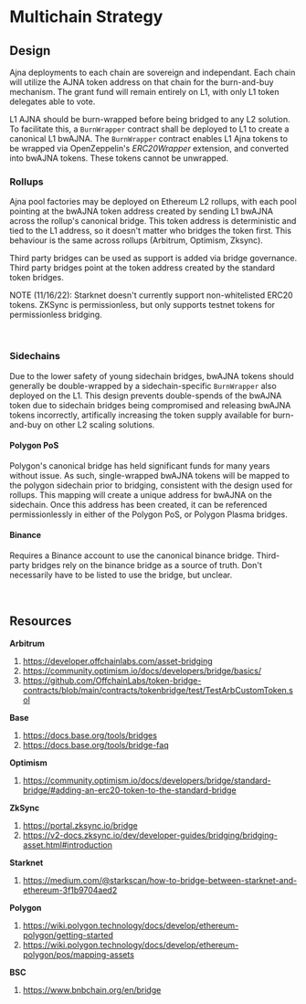 # Multichain Strategy

## Design

Ajna deployments to each chain are sovereign and independant. Each chain will utilize the AJNA token address on that chain for the burn-and-buy mechanism. The grant fund will remain entirely on L1, with only L1 token delegates able to vote.

L1 AJNA should be burn-wrapped before being bridged to any L2 solution. To facilitate this, a `BurnWrapper` contract shall be deployed to L1 to create a canonical L1 bwAJNA. The `BurnWrapper` contract enables L1 Ajna tokens to be wrapped via OpenZeppelin's _ERC20Wrapper_ extension, and converted into bwAJNA tokens. These tokens cannot be unwrapped.

### Rollups

Ajna pool factories may be deployed on Ethereum L2 rollups, with each pool pointing at the bwAJNA token address created by sending L1 bwAJNA across the rollup's canonical bridge. This token address is deterministic and tied to the L1 address, so it doesn't matter who bridges the token first. This behaviour is the same across rollups (Arbitrum, Optimism, Zksync).

Third party bridges can be used as support is added via bridge governance. Third party bridges point at the token address created by the standard token bridges.

NOTE (11/16/22): Starknet doesn't currently support non-whitelisted ERC20 tokens. ZKSync is permissionless, but only supports testnet tokens for permissionless bridging.

<br>

### Sidechains

Due to the lower safety of young sidechain bridges, bwAJNA tokens should generally be double-wrapped by a sidechain-specific `BurnWrapper` also deployed on the L1. This design prevents double-spends of the bwAJNA token due to sidechain bridges being compromised and releasing bwAJNA tokens incorrectly, artifically increasing the token supply available for burn-and-buy on other L2 scaling solutions.

#### Polygon PoS

Polygon's canonical bridge has held significant funds for many years without issue. As such, single-wrapped bwAJNA tokens will be mapped to the polygon sidechain prior to bridging, consistent with the design used for rollups. This mapping will create a unique address for bwAJNA on the sidechain. Once this address has been created, it can be referenced permissionlessly in either of the Polygon PoS, or Polygon Plasma bridges.

#### Binance

Requires a Binance account to use the canonical binance bridge. Third-party bridges rely on the binance bridge as a source of truth. Don't necessarily have to be listed to use the bridge, but unclear.

<br>

## Resources

**Arbitrum**
1. https://developer.offchainlabs.com/asset-bridging
2. https://community.optimism.io/docs/developers/bridge/basics/
3. https://github.com/OffchainLabs/token-bridge-contracts/blob/main/contracts/tokenbridge/test/TestArbCustomToken.sol

**Base**
1. https://docs.base.org/tools/bridges
2. https://docs.base.org/tools/bridge-faq

**Optimism**
1. https://community.optimism.io/docs/developers/bridge/standard-bridge/#adding-an-erc20-token-to-the-standard-bridge

**ZkSync**
1. https://portal.zksync.io/bridge
2. https://v2-docs.zksync.io/dev/developer-guides/bridging/bridging-asset.html#introduction

**Starknet**
1. https://medium.com/@starkscan/how-to-bridge-between-starknet-and-ethereum-3f1b9704aed2

**Polygon**
1. https://wiki.polygon.technology/docs/develop/ethereum-polygon/getting-started
2. https://wiki.polygon.technology/docs/develop/ethereum-polygon/pos/mapping-assets

**BSC**
1. https://www.bnbchain.org/en/bridge
